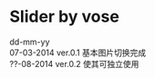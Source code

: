 ﻿Slider by vose
==============

dd-mm-yy  
07-03-2014 ver.0.1 基本图片切换完成  
??-08-2014 ver.0.2 使其可独立使用  
